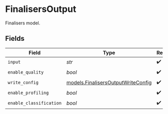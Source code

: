 # FinalisersOutput

Finalisers model.


## Fields

| Field                                                                          | Type                                                                           | Required                                                                       | Description                                                                    |
| ------------------------------------------------------------------------------ | ------------------------------------------------------------------------------ | ------------------------------------------------------------------------------ | ------------------------------------------------------------------------------ |
| `input`                                                                        | *str*                                                                          | :heavy_check_mark:                                                             | N/A                                                                            |
| `enable_quality`                                                               | *bool*                                                                         | :heavy_check_mark:                                                             | N/A                                                                            |
| `write_config`                                                                 | [models.FinalisersOutputWriteConfig](../models/finalisersoutputwriteconfig.md) | :heavy_check_mark:                                                             | N/A                                                                            |
| `enable_profiling`                                                             | *bool*                                                                         | :heavy_check_mark:                                                             | N/A                                                                            |
| `enable_classification`                                                        | *bool*                                                                         | :heavy_check_mark:                                                             | N/A                                                                            |